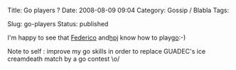Title: Go players ?
Date: 2008-08-09 09:04
Category: Gossip / Blabla
Tags: <?xml version="1.0" encoding="utf-8"?>

Slug: go-players
Status: published

I'm happy to see that [Federico](\%22http://www.gnome.org/%7Efederico/news-2008-08.html#08\%22) and[hpj](\%22http://hpjansson.org/blag/\%22) know how to play[go](\%22http://en.wikipedia.org/wiki/Go_%28board_game%29\%22):-)

Note to self : improve my go skills in order to replace GUADEC's ice creamdeath match by a go contest \\o/
